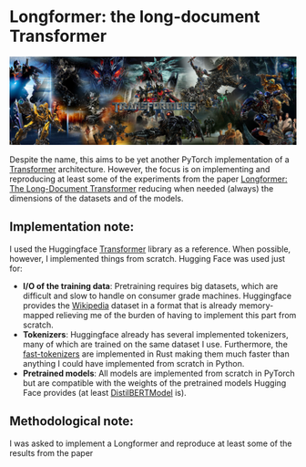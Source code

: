 # Longformer: the long-document Transformer

![Transformers](/doc/imgs/dbl5lu1-528855a2-d961-4e5d-b7eb-b088db142382.jpg)

Despite the name, this aims to be yet another PyTorch implementation of a [Transformer](https://arxiv.org/abs/1706.03762) architecture. However, the focus is on implementing and reproducing at least some of the experiments from the paper [Longformer: The Long-Document Transformer](https://arxiv.org/abs/2004.05150) reducing when needed (always) the dimensions of the datasets and of the models.

## Implementation note:

I used the Huggingface [Transformer](https://github.com/huggingface/transformers) library as a reference. When possible, however, I implemented things from scratch. Hugging Face was used just for:

- **I/O of the training data**: Pretraining requires big datasets, which are difficult and slow to handle on consumer grade machines. Huggingface provides the [Wikipedia](https://huggingface.co/datasets/wikipedia) dataset in a format that is already memory-mapped relieving me of the burden of having to implement this part from scratch.
- **Tokenizers**: Huggingface already has several implemented tokenizers, many of which are trained on the same dataset I use. Furthermore, the [fast-tokenizers](https://huggingface.co/learn/nlp-course/en/chapter6/3) are implemented in Rust making them much faster than anything I could have implemented from scratch in Python.
- **Pretrained models**: All models are implemented from scratch in PyTorch but are compatible with the weights of the pretrained models Hugging Face provides (at least [DistilBERTModel](/model/distil_bert.py/) is).


## Methodological note:

I was asked to implement a Longformer and reproduce at least some of the results from the paper
